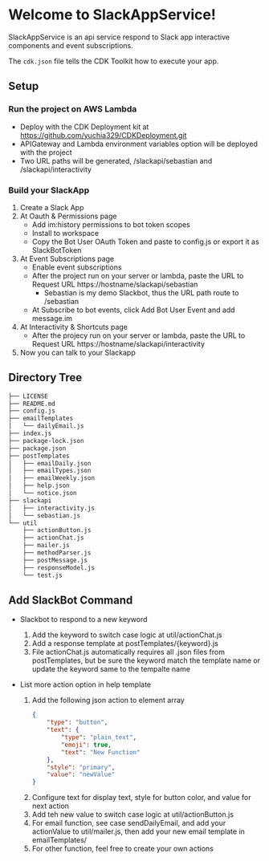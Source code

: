 # Welcome to SlackAppService!

SlackAppService is an api service respond to Slack app interactive components and event subscriptions.

The `cdk.json` file tells the CDK Toolkit how to execute your app.

## Setup

### Run the project on AWS Lambda

* Deploy with the CDK Deployment kit at https://github.com/yuchia329/CDKDeployment.git
* APIGateway and Lambda environment variables option will be deployed with the project
* Two URL paths will be generated, /slackapi/sebastian and /slackapi/interactivity

### Build your SlackApp
1. Create a Slack App
2. At Oauth & Permissions page
    * Add im:history permissions to bot token scopes 
    * Install to workspace
    * Copy the Bot User OAuth Token and paste to config.js or export it as SlackBotToken
3. At Event Subscriptions page
    * Enable event subscriptions
    * After the project run on your server or lambda, paste the URL to Request URL https://hostname/slackapi/sebastian
        - Sebastian is my demo Slackbot, thus the URL path route to /sebastian
    * At Subscribe to bot events, click Add Bot User Event and add message.im
4. At Interactivity & Shortcuts page
    * After the projecy run on your server or lambda, paste the URL to Request URL https://hostname/slackapi/interactivity
5. Now you can talk to your Slackapp

## Directory Tree
```bash
├── LICENSE
├── README.md
├── config.js
├── emailTemplates
│   └── dailyEmail.js
├── index.js
├── package-lock.json
├── package.json
├── postTemplates
│   ├── emailDaily.json
│   ├── emailTypes.json
│   ├── emailWeekly.json
│   ├── help.json
│   └── notice.json
├── slackapi
│   ├── interactivity.js
│   └── sebastian.js
└── util
    ├── actionButton.js
    ├── actionChat.js
    ├── mailer.js
    ├── methodParser.js
    ├── postMessage.js
    ├── responseModel.js
    └── test.js
```

## Add SlackBot Command

* Slackbot to respond to a new keyword
    1. Add the keyword to switch case logic at util/actionChat.js
    2. Add a response template at postTemplates/{keyword}.js
    3. File actionChat.js automatically requires all .json files from postTemplates, but be sure the keyword match the template name or update the keyword same to the tempalte name

* List more action option in help template
    1. Add the following json action to element array
        ```json
        {
            "type": "button",
            "text": {
                "type": "plain_text",
                "emoji": true,
                "text": "New Function"
            },
            "style": "primary",
            "value": "newValue"
        }
        ```
    2. Configure text for display text, style for button color, and value for next action
    3. Add teh new value to switch case logic at util/actionButton.js
    4. For email function, see case sendDailyEmail, and add your actionValue to util/mailer.js, then add your new email template in emailTemplates/
    5. For other function, feel free to create your own actions


